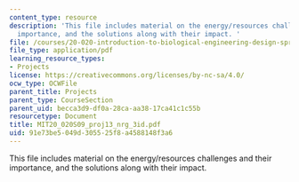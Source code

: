 ```yaml
---
content_type: resource
description: 'This file includes material on the energy/resources challenges and their
  importance, and the solutions along with their impact. '
file: /courses/20-020-introduction-to-biological-engineering-design-spring-2009/91e73be5049d305525f8a4588148f3a6_MIT20_020S09_proj13_nrg_3id.pdf
file_type: application/pdf
learning_resource_types:
- Projects
license: https://creativecommons.org/licenses/by-nc-sa/4.0/
ocw_type: OCWFile
parent_title: Projects
parent_type: CourseSection
parent_uid: becca3d9-df0a-28ca-aa38-17ca41c1c55b
resourcetype: Document
title: MIT20_020S09_proj13_nrg_3id.pdf
uid: 91e73be5-049d-3055-25f8-a4588148f3a6
---
```

This file includes material on the energy/resources challenges and their importance, and the solutions along with their impact. 